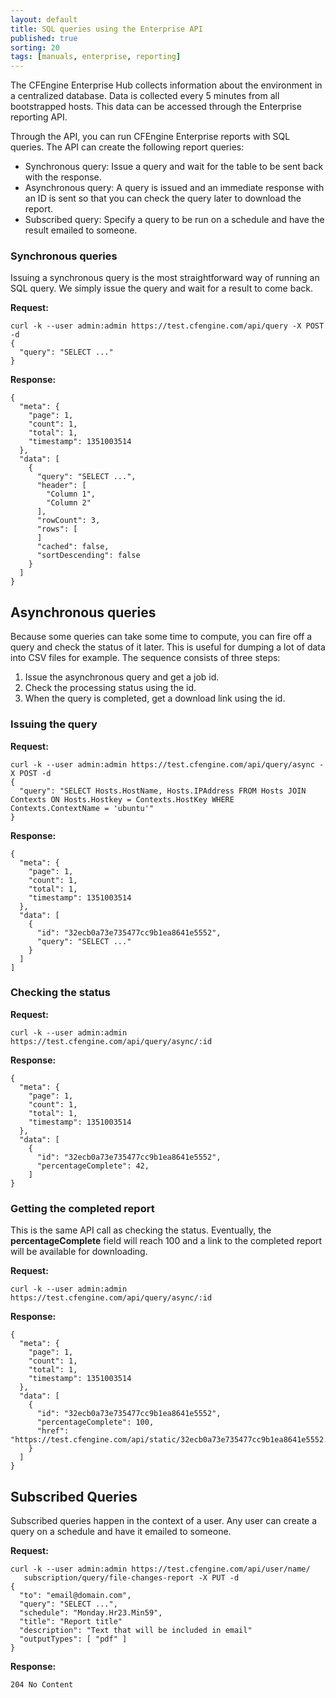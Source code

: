 ```yaml
---
layout: default
title: SQL queries using the Enterprise API
published: true
sorting: 20
tags: [manuals, enterprise, reporting]
---
```


The CFEngine Enterprise Hub collects information about the
environment in a centralized database. Data is collected every 5
minutes from all bootstrapped hosts. This data can be accessed through
the Enterprise reporting API.

Through the API, you can run CFEngine Enterprise reports with SQL
queries. The API can create the following report queries:

-   Synchronous query: Issue a query and wait for the table to
    be sent back with the response.
-   Asynchronous query: A query is issued and an immediate response with an ID is sent
    so that you can check the query later to download the report.
-   Subscribed query: Specify a query to be run on a schedule
    and have the result emailed to someone.

### Synchronous queries ###

Issuing a synchronous query is the most straightforward way of running
an SQL query. We simply issue the query and wait for a result to come
back.

**Request:**

    curl -k --user admin:admin https://test.cfengine.com/api/query -X POST -d
    {
      "query": "SELECT ..."
    }

**Response:**

    {
      "meta": {
        "page": 1,
        "count": 1,
        "total": 1,
        "timestamp": 1351003514
      },
      "data": [
        {
          "query": "SELECT ...",
          "header": [
            "Column 1",
            "Column 2"
          ],
          "rowCount": 3,
          "rows": [
          ]
          "cached": false,
          "sortDescending": false
        }
      ]
    }

## Asynchronous queries

Because some queries can take some time to compute, you can
fire off a query and check the status of it later. This is useful for
dumping a lot of data into CSV files for example. The sequence consists
of three steps:

1.  Issue the asynchronous query and get a job id.
2.  Check the processing status using the id.
3.  When the query is completed, get a download link using the id.

### Issuing the query

**Request:**

    curl -k --user admin:admin https://test.cfengine.com/api/query/async -X POST -d
    {
      "query": "SELECT Hosts.HostName, Hosts.IPAddress FROM Hosts JOIN Contexts ON Hosts.Hostkey = Contexts.HostKey WHERE Contexts.ContextName = 'ubuntu'"
    }

**Response:**

    {
      "meta": {
        "page": 1,
        "count": 1,
        "total": 1,
        "timestamp": 1351003514
      },
      "data": [
        {
          "id": "32ecb0a73e735477cc9b1ea8641e5552",
          "query": "SELECT ..."
        }
      ]
    ]

### Checking the status

**Request:**

    curl -k --user admin:admin https://test.cfengine.com/api/query/async/:id

**Response:**

    {
      "meta": {
        "page": 1,
        "count": 1,
        "total": 1,
        "timestamp": 1351003514
      },
      "data": [
        {
          "id": "32ecb0a73e735477cc9b1ea8641e5552",
          "percentageComplete": 42,
        ]
    }

### Getting the completed report

This is the same API call as checking the status. Eventually, the
**percentageComplete** field will reach 100 and a link to
the completed report will be available for downloading.

**Request:**

    curl -k --user admin:admin https://test.cfengine.com/api/query/async/:id

**Response:**

    {
      "meta": {
        "page": 1,
        "count": 1,
        "total": 1,
        "timestamp": 1351003514
      },
      "data": [
        {
          "id": "32ecb0a73e735477cc9b1ea8641e5552",
          "percentageComplete": 100,
          "href": "https://test.cfengine.com/api/static/32ecb0a73e735477cc9b1ea8641e5552.csv"
        }
      ]
    }

## Subscribed Queries

Subscribed queries happen in the context of a user. Any user can create
a query on a schedule and have it emailed to someone.

**Request:**

    curl -k --user admin:admin https://test.cfengine.com/api/user/name/
       subscription/query/file-changes-report -X PUT -d
    {
      "to": "email@domain.com",
      "query": "SELECT ...",
      "schedule": "Monday.Hr23.Min59",
      "title": "Report title"
      "description": "Text that will be included in email"
      "outputTypes": [ "pdf" ]
    }

**Response:**

    204 No Content
